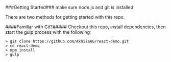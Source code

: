 

###Getting Started###
make sure node.js and git is installed

There are two methods for getting started with this repo.

####Familiar with Git?#####
Checkout this repo, install dependencies, then start the gulp process with the following:

```
> git clone https://github.com/AkhilaAG/react-demo.git
> cd react-demo
> npm install
> gulp



